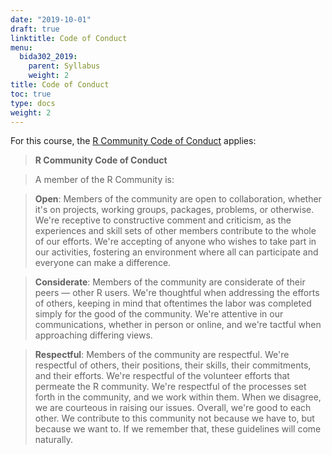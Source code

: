 ```yaml
---
date: "2019-10-01"
draft: true
linktitle: Code of Conduct
menu:
  bida302_2019:
    parent: Syllabus
    weight: 2
title: Code of Conduct
toc: true
type: docs
weight: 2
---
```



For this course, the [R Community Code of Conduct](https://wiki.r-consortium.org/view/R_Consortium_and_the_R_Community_Code_of_Conduct) applies:

> **R Community Code of Conduct**

> A member of the R Community is: 

> **Open**: Members of the community are open to collaboration, whether it's on projects, working groups, packages, problems, or otherwise. We're receptive to constructive comment and criticism, as the experiences and skill sets of other members contribute to the whole of our efforts. We're accepting of anyone who wishes to take part in our activities, fostering an environment where all can participate and everyone can make a difference. 

> **Considerate**: Members of the community are considerate of their peers — other R users. We're thoughtful when addressing the efforts of others, keeping in mind that oftentimes the labor was completed simply for the good of the community. We're attentive in our communications, whether in person or online, and we're tactful when approaching differing views. 

> **Respectful**: Members of the community are respectful. We're respectful of others, their positions, their skills, their commitments, and their efforts. We're respectful of the volunteer efforts that permeate the R community. We're respectful of the processes set forth in the community, and we work within them. When we disagree, we are courteous in raising our issues. 
Overall, we're good to each other. We contribute to this community not because we have to, but because we want to. If we remember that, these guidelines will come naturally. 


